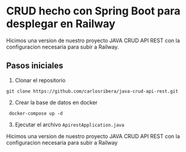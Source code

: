 # CRUD hecho con Spring Boot para desplegar en Railway
Hicimos una version de nuestro proyecto JAVA CRUD API REST con la configuracion necesaria para subir a Railway.

## Pasos iniciales
1. Clonar el repositorio 
```
git clone https://github.com/carlosribera/java-crud-api-rest.git
```

2. Crear la base de datos en docker
```
 docker-compose up -d  
```
3. Ejecutar el archivo ```ApirestApplication.java ```


Hicimos una version de nuestro proyecto JAVA CRUD API REST con la configuracion necesaria para subir a Railway